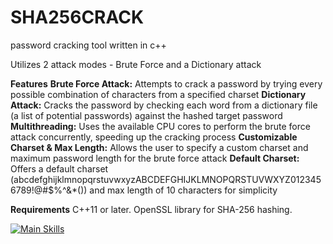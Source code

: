 # SHA256CRACK
password cracking tool written in c++

Utilizes 2 attack modes - Brute Force and a Dictionary attack

**Features**
**Brute Force Attack:** Attempts to crack a password by trying every possible combination of characters from a specified charset
**Dictionary Attack:** Cracks the password by checking each word from a dictionary file (a list of potential passwords) against the hashed target password
**Multithreading:** Uses the available CPU cores to perform the brute force attack concurrently, speeding up the cracking process
**Customizable Charset & Max Length:** Allows the user to specify a custom charset and maximum password length for the brute force attack
**Default Charset:** Offers a default charset (abcdefghijklmnopqrstuvwxyzABCDEFGHIJKLMNOPQRSTUVWXYZ0123456789!@#$%^&*()) and max length of 10 characters for simplicity

**Requirements**
C++11 or later.
OpenSSL library for SHA-256 hashing.

[![Main Skills](https://skillicons.dev/icons?i=cpp)](https://skillicons.dev)
